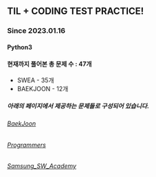 ## TIL + CODING TEST PRACTICE!
### Since 2023.01.16
#### Python3
#### 현재까지 풀어본 총 문제 수 : 47개
- SWEA - 35개
- BAEKJOON - 12개

##### 아래의 페이지에서 제공하는 문제들로 구성되어 있습니다.
###### [BaekJoon](https://www.acmicpc.net/)  
###### [Programmers](https://programmers.co.kr/)  
###### [Samsung_SW_Academy](https://swexpertacademy.com/main/main.do)  
